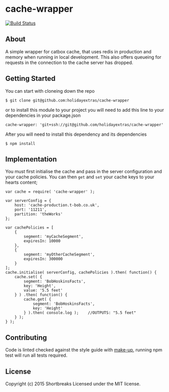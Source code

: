 # cache-wrapper

[![Build Status](https://api.shippable.com/projects/54ff09505ab6cc135296f99e/badge?branchName=master)](https://app.shippable.com/projects/54ff09505ab6cc135296f99e/builds/latest)

## About

A simple wrapper for catbox cache, that uses redis in production and memory when running in local development. This also offers queueing for requests in the connection to the cache server has dropped.

## Getting Started

You can start with cloneing down the repo

```
$ git clone git@github.com:holidayextras/cache-wrapper
```

or to install this module to your project you will need to add this line to your dependencies in your package.json

```
cache-wrapper: 'git+ssh://git@github.com/holidayextras/cache-wrapper'
```

After you will need to install this dependency and its dependencies

```
$ npm install
```

## Implementation

You must first initialise the cache and pass in the server configuration and your cache policies. You can then `get` and `set` your cache keys to your hearts content;

```
var cache = require( 'cache-wrapper' );

var serverConfig = {
	host: 'cache-production.t-bob.co.uk',
	port: '11211',
	partition: 'theWorks'
};

var cachePolicies = [
	{
		segment: 'myCacheSegment',
		expiresIn: 10000
	},
	{
		segment: 'myOtherCacheSegment',
		expiresIn: 300000
	}
];
cache.initialise( serverConfig, cachePolicies ).then( function() {
	cache.set( {
		segment: 'BobHoskinsFacts',
		key: 'Height',
		value: '5.5 feet'
	} ) .then( function() {
		cache.get( {
			segment: 'BobHoskinsFacts',
			key: 'Height'
		} ).then( console.log );	//OUTPUTS: "5.5 feet"
	} );
} );
```

## Contributing

Code is linted checked against the style guide with [make-up](https://github.com/holidayextras/make-up), running npm test will run all tests required.

## License
Copyright (c) 2015 Shortbreaks
Licensed under the MIT license.